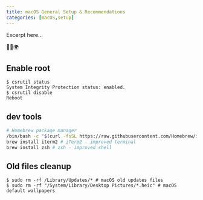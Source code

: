 ```yaml
---
title: macOS General Setup & Recommendations
categories: [macOS,setup]
---
```

Excerpt here...
<p class="text-center">🐍👑🌍</p>
<!--more-->

## Enable root
```console
$ csrutil status
System Integrity Protection status: enabled.
$ csrutil disable
Reboot
```

## dev tools
```bash
# Homebrew package manager
/bin/bash -c "$(curl -fsSL https://raw.githubusercontent.com/Homebrew/install/HEAD/install.sh)"
brew install iterm2 # iTerm2 - improved terminal
brew install zsh # zsh - improved shell
```

## Old files cleanup
```console
$ sudo rm -rf /Library/Updates/* # macOS old updates files
$ sudo rm -rf "/System/Library/Desktop Pictures/*.heic" # macOS default wallpapers
```
